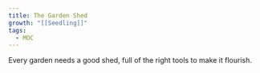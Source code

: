 ```yaml
---
title: The Garden Shed
growth: "[[Seedling]]"
tags:
  - MOC
---
```

Every garden needs a good shed, full of the right tools to make it flourish.